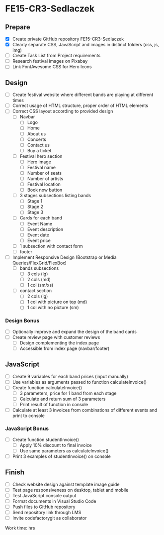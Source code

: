# FE15-CR3-Sedlaczek

## Prepare
- [x] Create private GitHub repository FE15-CR3-Sedlaczek
- [x] Clearly separate CSS, JavaScript and images in distinct folders (css, js, img)
- [ ] Create Task List from Project requirements
- [ ] Research festival images on Pixabay 
- [ ] Link FontAwesome CSS for Hero Icons

## Design
- [ ] Create festival website where different bands are playing at different times
- [ ] Correct usage of HTML structure, proper order of HTML elements
- [ ] Correct CSS layout according to provided design
  - [ ] Navbar
    - [ ] Logo
    - [ ] Home
    - [ ] About us
    - [ ] Concerts
    - [ ] Contact us
    - [ ] Buy a ticket
  - [ ] Festival hero section
    - [ ] Hero image
    - [ ] Festival name
    - [ ] Number of seats
    - [ ] Number of artists
    - [ ] Festival location
    - [ ] Book now button
  - [ ] 3 stages subsections listing bands
    - [ ] Stage 1
    - [ ] Stage 2
    - [ ] Stage 3
  - [ ] Cards for each band
    - [ ] Event Name
    - [ ] Event description
    - [ ] Event date
    - [ ] Event price
  - [ ] 1 subsection with contact form
  - [ ] footer
- [ ] Implement Responsive Design (Bootstrap or Media Queries/FlexGrid/FlexBox)
  - [ ] bands subsections 
    - [ ] 3 cols (lg)
    - [ ] 2 cols (md)
    - [ ] 1 col (sm/xs)
  - [ ] contact section
    - [ ] 2 cols (lg)
    - [ ] 1 col with picture on top (md)
    - [ ] 1 col with no picture (sm)

### Design Bonus
- [ ] Optionally improve and expand the design of the band cards
- [ ] Create review page with customer reviews
  - [ ] Design complementing the index page
  - [ ] Accessible from index page (navbar/footer)

## JavaScript
- [ ] Create 9 variables for each band prices (input manually)
- [ ] Use variables as arguments passed to function calculateInvoice()
- [ ] Create function calculateInvoice()
  - [ ] 3 parameters, price for 1 band from each stage
  - [ ] Calculate and return sum of 3 parameters
  - [ ] Print result of function in console
- [ ] Calculate at least 3 invoices from combinations of different events and print to console

### JavaScript Bonus
- [ ] Create function studentInvoice()
  - [ ] Apply 10% discount to final invoice
  - [ ] Use same parameters as calculateInvoice()
- [ ] Print 3 examples of studentInvoice() on console

## Finish
- [ ] Check website design against template image guide
- [ ] Test page responsiveness on desktop, tablet and mobile
- [ ] Test JavaScript console output
- [ ] Format documents in Visual Studio Code
- [ ] Push files to GitHub repository
- [ ] Send repository link through LMS
- [ ] Invite codefactorygit as collaborator

Work time: hrs